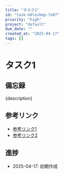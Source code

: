 ```yaml
---
title: "タスク1"
id: "task-m9leskmp-7a97"
priority: "high"
project: "default"
due_date: ""
created_at: "2025-04-17"
tags: []
---
```


# タスク1

## 備忘録
{description}

## 参考リンク
- [参考リンク1](URL1)
- [参考リンク2](URL2)

## 進捗
- 2025-04-17: 初期作成 